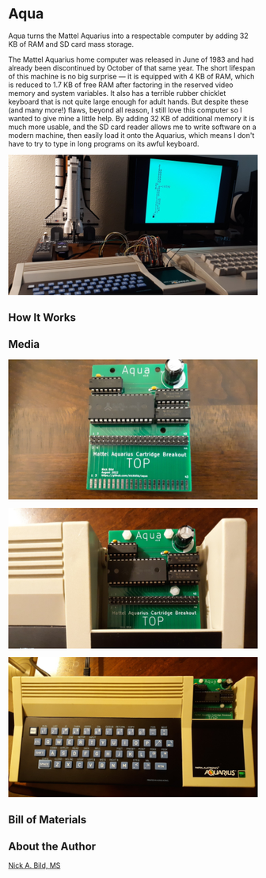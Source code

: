 # Aqua

Aqua turns the Mattel Aquarius into a respectable computer by adding 32 KB of RAM and SD card mass storage.

The Mattel Aquarius home computer was released in June of 1983 and had already been discontinued by October of that same year.  The short lifespan of this machine is no big surprise — it is equipped with 4 KB of RAM, which is reduced to 1.7 KB of free RAM after factoring in the reserved video memory and system variables.  It also has a terrible rubber chicklet keyboard that is not quite large enough for adult hands.  But despite these (and many more!) flaws, beyond all reason, I still love this computer so I wanted to give mine a little help.  By adding 32 KB of additional memory it is much more usable, and the SD card reader allows me to write software on a modern machine, then easily load it onto the Aquarius, which means I don't have to try to type in long programs on its awful keyboard.

![](https://raw.githubusercontent.com/nickbild/aqua/main/media/testing_write_sm.jpg)

## How It Works

## Media

![](https://raw.githubusercontent.com/nickbild/aqua/main/media/aqua_pcb_sm.jpg)

![](https://raw.githubusercontent.com/nickbild/aqua/main/media/aqua_pcb_inserted_sm.jpg)

![](https://raw.githubusercontent.com/nickbild/aqua/main/media/aqua_pcb_inserted_zoom_out_sm.jpg)

## Bill of Materials

## About the Author

[Nick A. Bild, MS](https://nickbild79.firebaseapp.com/#!/)
